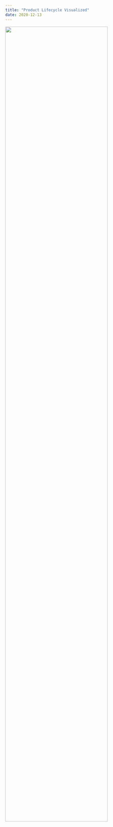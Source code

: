 ```yaml
---
title: "Product Lifecycle Visualized"
date: 2020-12-13
---
```


<a href="{{site.github.url}}/files/2020/12/product-lifecycle-visualized.png"><img src="{{site.github.url}}/files/2020/12/product-lifecycle-visualized.png" width="80%"/></a>
